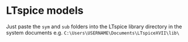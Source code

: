 # LTspice models
Just paste the `sym` and `sub` folders into the LTspice library directory in the system documents e.g. `C:\Users\USERNAME\Documents\LTspiceXVII\lib\`
